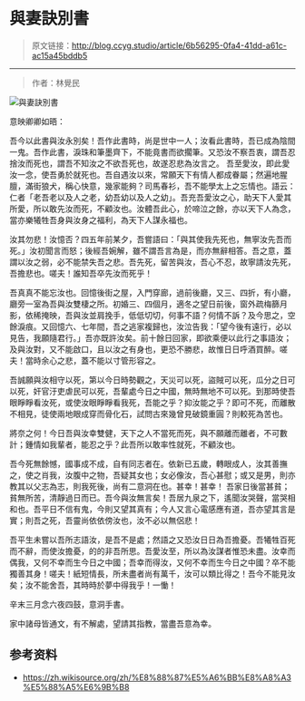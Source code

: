 # 與妻訣別書

[annotation]: <id> (66b56295-0fa4-41dd-a61c-ac15a45bddb5)
[annotation]: <status> (public)
[annotation]: <create_time> (2019-05-20 00:10:27)
[annotation]: <category> (文学艺术)
[annotation]: <comments> (true)

> 原文链接：<http://blog.ccyg.studio/article/6b56295-0fa4-41dd-a61c-ac15a45bddb5>

---

> 作者：林覺民

![與妻訣別書](https://upload.wikimedia.org/wikipedia/commons/c/cd/%E6%9E%97%E8%A6%BA%E6%B0%91%E7%B5%A6%E5%A6%BB%E5%AD%90%E7%9A%84%E7%B5%95%E7%AD%86%E6%9B%B8.jpg)

意映卿卿如晤：

吾今以此書與汝永別矣！吾作此書時，尚是世中一人；汝看此書時，吾已成為陰間一鬼。吾作此書，淚珠和筆墨齊下，不能竟書而欲擱筆。又恐汝不察吾衷，謂吾忍捨汝而死也，謂吾不知汝之不欲吾死也，故遂忍悲為汝言之。 吾至愛汝，即此愛汝一念，使吾勇於就死也。吾自遇汝以來，常願天下有情人都成眷屬；然遍地腥膻，滿街狼犬，稱心快意，幾家能夠？司馬春衫，吾不能學太上之忘情也。語云：仁者「老吾老以及人之老，幼吾幼以及人之幼」。吾充吾愛汝之心，助天下人愛其所愛，所以敢先汝而死，不顧汝也。汝體吾此心，於啼泣之餘，亦以天下人為念，當亦樂犧牲吾身與汝身之福利，為天下人謀永福也。

汝其勿悲！汝憶否？四五年前某夕，吾嘗語曰：「與其使我先死也，無寧汝先吾而死。」汝初聞言而怒；後經吾婉解，雖不謂吾言為是，而亦無辭相答。吾之意，蓋謂以汝之弱，必不能禁失吾之悲。吾先死，留苦與汝，吾心不忍，故寧請汝先死，吾擔悲也。嗟夫！誰知吾卒先汝而死乎！

吾真真不能忘汝也。回憶後街之屋，入門穿廊，過前後廳，又三、四折，有小廳，廳旁一室為吾與汝雙棲之所。初婚三、四個月，適冬之望日前後，窗外疏梅篩月影，依稀掩映，吾與汝並肩挽手，低低切切，何事不語？何情不訴？及今思之，空餘淚痕。又回憶六、七年間，吾之逃家複歸也，汝泣告我：「望今後有遠行，必以見告，我願隨君行。」吾亦既許汝矣。前十餘日回家，即欲乘便以此行之事語汝；及與汝對，又不能啟口，且以汝之有身也，更恐不勝悲，故惟日日呼酒買醉。嗟夫！當時余心之悲，蓋不能以寸管形容之。

吾誠願與汝相守以死，第以今日時勢觀之，天災可以死，盜賊可以死，瓜分之日可以死，奸官汙吏虐民可以死，吾輩處今日之中國，無時無地不可以死。到那時使吾眼睜睜看汝死，或使汝眼睜睜看我死，吾能之乎？抑汝能之乎？即可不死，而離散不相見，徒使兩地眼成穿而骨化石，試問古來幾曾見破鏡重圓？則較死為苦也。

將奈之何！今日吾與汝幸雙健，天下之人不當死而死，與不願離而離者，不可數計；鍾情如我輩者，能忍之乎？此吾所以敢率性就死，不顧汝也。

吾今死無餘憾，國事成不成，自有同志者在。依新已五歲，轉眼成人，汝其善撫之，使之肖我，汝腹中之物，吾疑其女也；女必像汝，吾心甚慰；或又是男，則亦教其以父志為志，則我死後，尚有二意洞在也。甚幸！甚幸！ 吾家日後當甚貧；貧無所苦，清靜過日而已。吾今與汝無言矣！吾居九泉之下，遙聞汝哭聲，當哭相和也。吾平日不信有鬼，今則又望其真有；今人又言心電感應有道，吾亦望其言是實；則吾之死，吾靈尚依依傍汝也，汝不必以無侶悲！

吾平生未嘗以吾所志語汝，是吾不是處；然語之又恐汝日日為吾擔憂。吾犧牲百死而不辭，而使汝擔憂，的的非吾所思。吾愛汝至，所以為汝謀者惟恐未盡。汝幸而偶我，又何不幸而生今日之中國；吾幸而得汝，又何不幸而生今日之中國？卒不能獨善其身！嗟夫！紙短情長，所未盡者尚有萬千，汝可以類比得之！吾今不能見汝矣；汝不能舍吾，其時時於夢中得我乎！一慟！

辛末三月念六夜四鼓，意洞手書。

家中諸母皆通文，有不解處，望請其指教，當盡吾意為幸。

## 参考资料

- <https://zh.wikisource.org/zh/%E8%88%87%E5%A6%BB%E8%A8%A3%E5%88%A5%E6%9B%B8>